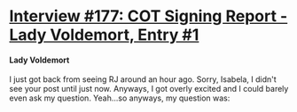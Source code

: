 # [Interview #177: COT Signing Report - Lady Voldemort, Entry #1](https://www.theoryland.com/intvmain.php?i=177#1)

#### Lady Voldemort

I just got back from seeing RJ around an hour ago. Sorry, Isabela, I didn't see your post until just now. Anyways, I got overly excited and I could barely even ask my question. Yeah...so anyways, my question was:

